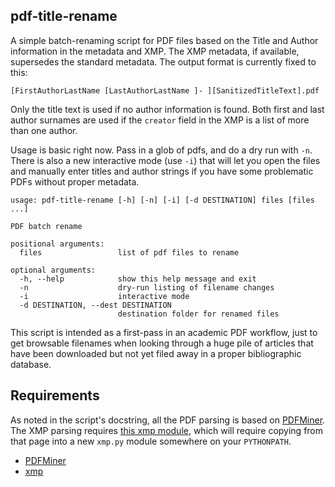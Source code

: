 pdf-title-rename
----------------

A simple batch-renaming script for PDF files based on the Title and Author information in the metadata and XMP. The XMP metadata, if available, supersedes the standard metadata. The output format is currently fixed to this:

    [FirstAuthorLastName [LastAuthorLastName ]- ][SanitizedTitleText].pdf

Only the title text is used if no author information is found. Both first and last author surnames are used if the `creator` field in the XMP is a list of more than one author. 

Usage is basic right now. Pass in a glob of pdfs, and do a dry run with `-n`. There is also a new interactive mode (use `-i`) that will let you open the files and manually enter titles and author strings if you have some problematic PDFs without proper metadata.

    usage: pdf-title-rename [-h] [-n] [-i] [-d DESTINATION] files [files ...]

    PDF batch rename

    positional arguments:
      files                 list of pdf files to rename

    optional arguments:
      -h, --help            show this help message and exit
      -n                    dry-run listing of filename changes
      -i                    interactive mode
      -d DESTINATION, --dest DESTINATION
                            destination folder for renamed files

This script is intended as a first-pass in an academic PDF workflow, just to get browsable filenames when looking through a huge pile of articles that have been downloaded but not yet filed away in a proper bibliographic database.

## Requirements

As noted in the script's docstring, all the PDF parsing is based on [PDFMiner](https://github.com/euske/pdfminer/). The XMP parsing requires [this xmp module](http://blog.matt-swain.com/post/25650072381/a-lightweight-xmp-parser-for-extracting-pdf-metadata-in), which will require copying from that page into a new `xmp.py` module somewhere on your `PYTHONPATH`.

 * [PDFMiner](https://github.com/euske/pdfminer/)
 * [xmp](http://blog.matt-swain.com/post/25650072381/a-lightweight-xmp-parser-for-extracting-pdf-metadata-in)
